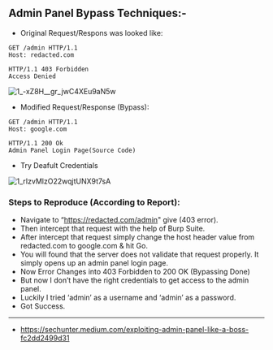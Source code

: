 ## Admin Panel Bypass Techniques:-

- Original Request/Respons was looked like:
```
GET /admin HTTP/1.1
Host: redacted.com
```
```
HTTP/1.1 403 Forbidden
Access Denied
```

![1_-xZ8H__gr_jwC4XEu9aN5w](https://github.com/amjadali-110/Notes/assets/140477743/0d08c472-bc13-4d24-94e7-575db3d905e4)


- Modified Request/Response (Bypass):
```
GET /admin HTTP/1.1
Host: google.com
```
```
HTTP/1.1 200 Ok
Admin Panel Login Page(Source Code)
```

- Try Deafult Credentials

![1_rIzvMlzO22wqjtUNX9t7sA](https://github.com/amjadali-110/Notes/assets/140477743/7abf6b10-ef8c-4d93-a17a-130097671a72)



### Steps to Reproduce (According to Report):
- Navigate to “​https://redacted.com/admin" give (403 error).
- Then intercept that request with the help of Burp Suite.
- After intercept that request simply change the host header value from redacted.com to​​ google.com & hit Go.
- You will found that the server does not validate that request properly. It simply opens up an admin panel login page.
- Now Error Changes into 403 Forbidden to 200 OK (Bypassing Done)
- But now I don’t have the right credentials to get access to the admin panel.
- Luckily I tried ‘admin’ as a username and ‘admin’ as a password.
- Got Success.


-------------------------------------------------------------------------------------------------------------------------

- https://sechunter.medium.com/exploiting-admin-panel-like-a-boss-fc2dd2499d31
